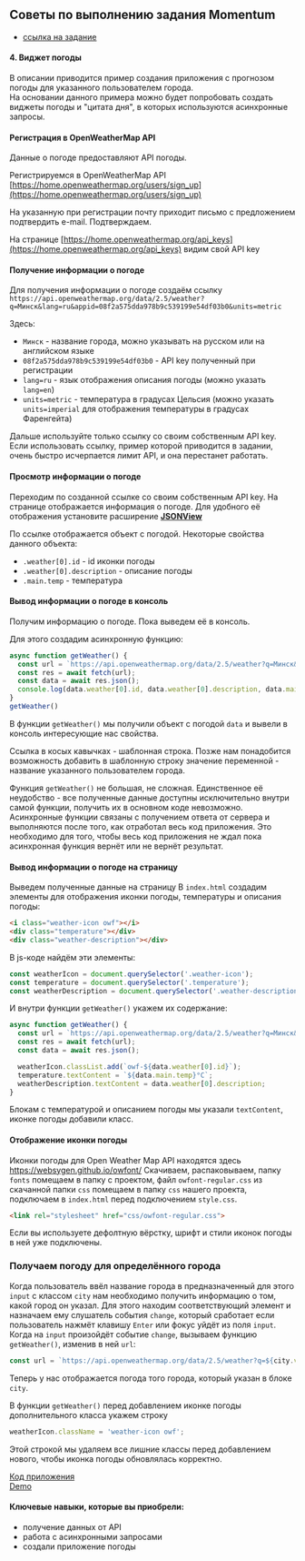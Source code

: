 ## Советы по выполнению задания Momentum
- [ссылка на задание](momentum.md)

#### 4. Виджет погоды
В описании приводится пример создания приложения с прогнозом погоды для указанного пользователем города.  
На основании данного примера можно будет попробовать создать виджеты погоды и "цитата дня", в которых используются асинхронные запросы.

#### Регистрация в OpenWeatherMap API
Данные о погоде предоставляют API погоды. 

Регистрируемся в OpenWeatherMap API [https://home.openweathermap.org/users/sign_up](https://home.openweathermap.org/users/sign_up)

На указанную при регистрации почту приходит письмо с предложением подтвердить e-mail. Подтверждаем.

На странице [https://home.openweathermap.org/api_keys](https://home.openweathermap.org/api_keys) видим свой API key

#### Получение информации о погоде
Для получения информации о погоде создаём ссылку
`https://api.openweathermap.org/data/2.5/weather?q=Минск&lang=ru&appid=08f2a575dda978b9c539199e54df03b0&units=metric`

Здесь:
- `Минск` - название города, можно указывать на русском или на английском языке
- `08f2a575dda978b9c539199e54df03b0` - API key полученный при регистрации 
- `lang=ru` - язык отображения описания погоды (можно указать `lang=en`)
- `units=metric` - температура в градусах Цельсия (можно указать `units=imperial` для отображения температуры в градусах Фаренгейта)

Дальше используйте только ссылку со своим собственным API key. Если использовать ссылку, пример которой приводится в задании, очень быстро исчерпается лимит API, и она перестанет работать.

#### Просмотр информации о погоде
Переходим по созданной ссылке со своим собственным API key. На странице отображается информация о погоде. Для удобного её отображения установите расширение [**JSONView**](https://chrome.google.com/webstore/detail/jsonview/chklaanhfefbnpoihckbnefhakgolnmc?hl=ru)

По ссылке отображается объект с погодой. Некоторые свойства данного объекта:
- `.weather[0].id` - id иконки погоды
- `.weather[0].description` - описание погоды
- `.main.temp` - температура

#### Вывод информации о погоде в консоль
Получим информацию о погоде. Пока выведем её в консоль.

Для этого создадим асинхронную функцию:
```js
async function getWeather() {  
  const url = `https://api.openweathermap.org/data/2.5/weather?q=Минск&lang=ru&appid=08f2a575dda978b9c539199e54df03b0&units=metric`;
  const res = await fetch(url);
  const data = await res.json(); 
  console.log(data.weather[0].id, data.weather[0].description, data.main.temp);
}
getWeather()
```
В функции `getWeather()` мы получили объект с погодой `data` и вывели в консоль интересующие нас свойства.

Ссылка в косых кавычках - шаблонная строка. Позже нам понадобится возможность добавить в шаблонную строку значение переменной - название указанного пользователем города.

Функция `getWeather()` не большая, не сложная. Единственное её неудобство - все полученные данные доступны исключительно внутри самой функции, получить их в основном коде невозможно. Асинхронные функции связаны с получением ответа от сервера и выполняются после того, как отработал весь код приложения. Это необходимо для того, чтобы весь код приложения не ждал пока асинхронная функция вернёт или не вернёт результат. 

#### Вывод информации о погоде на страницу
Выведем полученные данные на страницу
В `index.html` создадим элементы для отображения иконки погоды, температуры и описания погоды:
```html
<i class="weather-icon owf"></i>
<div class="temperature"></div>
<div class="weather-description"></div>
```
В js-коде найдём эти элементы:
```js
const weatherIcon = document.querySelector('.weather-icon');
const temperature = document.querySelector('.temperature');
const weatherDescription = document.querySelector('.weather-description');
```
И внутри функции `getWeather()` укажем их содержание:
```js
async function getWeather() {
  const url = `https://api.openweathermap.org/data/2.5/weather?q=Минск&lang=ru&appid=08f2a575dda978b9c539199e54df03b0&units=metric`;
  const res = await fetch(url);
  const data = await res.json();

  weatherIcon.classList.add(`owf-${data.weather[0].id}`);
  temperature.textContent = `${data.main.temp}°C`;
  weatherDescription.textContent = data.weather[0].description;
}
```
Блокам с температурой и описанием погоды мы указали `textContent`, иконке погоды добавили класс.

#### Отображение иконки погоды
Иконки погоды для Open Weather Map API находятся здесь https://websygen.github.io/owfont/
Скачиваем, распаковываем, папку `fonts` помещаем в папку с проектом, файл `owfont-regular.css` из скачанной папки `css` помещаем в папку `css` нашего проекта, подключаем в `index.html`  перед подключением `style.css`. 
```html
<link rel="stylesheet" href="css/owfont-regular.css">
```
Если вы используете дефолтную вёрстку, шрифт и стили иконок погоды в ней уже подключены.

### Получаем погоду для определённого города
Когда пользователь ввёл название города в предназначенный для этого `input` с классом `city` нам необходимо получить информацию о том, какой город он указал.
Для этого находим соответствующий элемент и назначаем ему слушатель события `change`, который сработает если пользователь нажмёт клавишу `Enter` или фокус уйдёт из поля `input`. Когда на `input` произойдёт событие `change`, вызываем функцию `getWeather()`, изменив в ней `url`:
```js
const url = `https://api.openweathermap.org/data/2.5/weather?q=${city.value}&lang=ru&appid=08f2a575dda978b9c539199e54df03b0&units=metric`;
```
Теперь у нас отображается погода того города, который указан в блоке `city`.

В функции `getWeather()` перед добавлением иконке погоды дополнительного класса укажем строку
```js
weatherIcon.className = 'weather-icon owf';
```
Этой строкой мы удаляем все лишние классы перед добавлением нового, чтобы иконка погоды обновлялась корректно.

[Код приложения](https://github.com/rolling-scopes-school/stage1-tasks/tree/gh-pages/weather)  
[Demo](https://rolling-scopes-school.github.io/stage1-tasks/weather/)

#### Ключевые навыки, которые вы приобрели:
- получение данных от API
- работа с асинхронными запросами
- создали приложение погоды